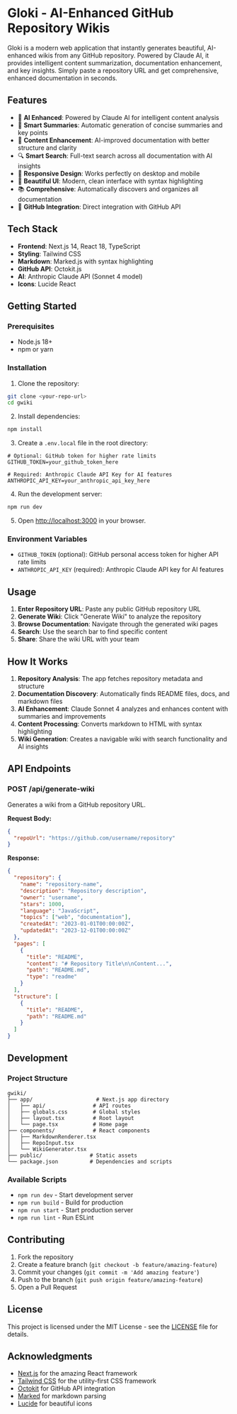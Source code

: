 # Gloki - AI-Enhanced GitHub Repository Wikis

Gloki is a modern web application that instantly generates beautiful, AI-enhanced wikis from any GitHub repository. Powered by Claude AI, it provides intelligent content summarization, documentation enhancement, and key insights. Simply paste a repository URL and get comprehensive, enhanced documentation in seconds.

## Features

- 🤖 **AI Enhanced**: Powered by Claude AI for intelligent content analysis
- 📝 **Smart Summaries**: Automatic generation of concise summaries and key points
- 🔧 **Content Enhancement**: AI-improved documentation with better structure and clarity
- 🔍 **Smart Search**: Full-text search across all documentation with AI insights
- 📱 **Responsive Design**: Works perfectly on desktop and mobile
- 🎨 **Beautiful UI**: Modern, clean interface with syntax highlighting
- 📚 **Comprehensive**: Automatically discovers and organizes all documentation
- 🔗 **GitHub Integration**: Direct integration with GitHub API

## Tech Stack

- **Frontend**: Next.js 14, React 18, TypeScript
- **Styling**: Tailwind CSS
- **Markdown**: Marked.js with syntax highlighting
- **GitHub API**: Octokit.js
- **AI**: Anthropic Claude API (Sonnet 4 model)
- **Icons**: Lucide React

## Getting Started

### Prerequisites

- Node.js 18+ 
- npm or yarn

### Installation

1. Clone the repository:
```bash
git clone <your-repo-url>
cd gwiki
```

2. Install dependencies:
```bash
npm install
```

3. Create a `.env.local` file in the root directory:
```env
# Optional: GitHub token for higher rate limits
GITHUB_TOKEN=your_github_token_here

# Required: Anthropic Claude API Key for AI features
ANTHROPIC_API_KEY=your_anthropic_api_key_here
```

4. Run the development server:
```bash
npm run dev
```

5. Open [http://localhost:3000](http://localhost:3000) in your browser.

### Environment Variables

- `GITHUB_TOKEN` (optional): GitHub personal access token for higher API rate limits
- `ANTHROPIC_API_KEY` (required): Anthropic Claude API key for AI features

## Usage

1. **Enter Repository URL**: Paste any public GitHub repository URL
2. **Generate Wiki**: Click "Generate Wiki" to analyze the repository
3. **Browse Documentation**: Navigate through the generated wiki pages
4. **Search**: Use the search bar to find specific content
5. **Share**: Share the wiki URL with your team

## How It Works

1. **Repository Analysis**: The app fetches repository metadata and structure
2. **Documentation Discovery**: Automatically finds README files, docs, and markdown files
3. **AI Enhancement**: Claude Sonnet 4 analyzes and enhances content with summaries and improvements
4. **Content Processing**: Converts markdown to HTML with syntax highlighting
5. **Wiki Generation**: Creates a navigable wiki with search functionality and AI insights

## API Endpoints

### POST /api/generate-wiki

Generates a wiki from a GitHub repository URL.

**Request Body:**
```json
{
  "repoUrl": "https://github.com/username/repository"
}
```

**Response:**
```json
{
  "repository": {
    "name": "repository-name",
    "description": "Repository description",
    "owner": "username",
    "stars": 1000,
    "language": "JavaScript",
    "topics": ["web", "documentation"],
    "createdAt": "2023-01-01T00:00:00Z",
    "updatedAt": "2023-12-01T00:00:00Z"
  },
  "pages": [
    {
      "title": "README",
      "content": "# Repository Title\n\nContent...",
      "path": "README.md",
      "type": "readme"
    }
  ],
  "structure": [
    {
      "title": "README",
      "path": "README.md"
    }
  ]
}
```

## Development

### Project Structure

```
gwiki/
├── app/                    # Next.js app directory
│   ├── api/               # API routes
│   ├── globals.css        # Global styles
│   ├── layout.tsx         # Root layout
│   └── page.tsx           # Home page
├── components/            # React components
│   ├── MarkdownRenderer.tsx
│   ├── RepoInput.tsx
│   └── WikiGenerator.tsx
├── public/               # Static assets
└── package.json          # Dependencies and scripts
```

### Available Scripts

- `npm run dev` - Start development server
- `npm run build` - Build for production
- `npm run start` - Start production server
- `npm run lint` - Run ESLint

## Contributing

1. Fork the repository
2. Create a feature branch (`git checkout -b feature/amazing-feature`)
3. Commit your changes (`git commit -m 'Add amazing feature'`)
4. Push to the branch (`git push origin feature/amazing-feature`)
5. Open a Pull Request

## License

This project is licensed under the MIT License - see the [LICENSE](LICENSE) file for details.

## Acknowledgments

- [Next.js](https://nextjs.org/) for the amazing React framework
- [Tailwind CSS](https://tailwindcss.com/) for the utility-first CSS framework
- [Octokit](https://octokit.github.io/) for GitHub API integration
- [Marked](https://marked.js.org/) for markdown parsing
- [Lucide](https://lucide.dev/) for beautiful icons 
